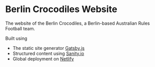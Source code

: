 # Berlin Crocodiles Website

The website of the Berlin Crocodiles, a Berlin-based Australian Rules Football team.

Built using

- The static site generator [Gatsby.js](https://gatsbyjs.org)
- Structured content using [Sanity.io](https://www.sanity.io)
- Global deployment on [Netlify](https://netlify.com)
